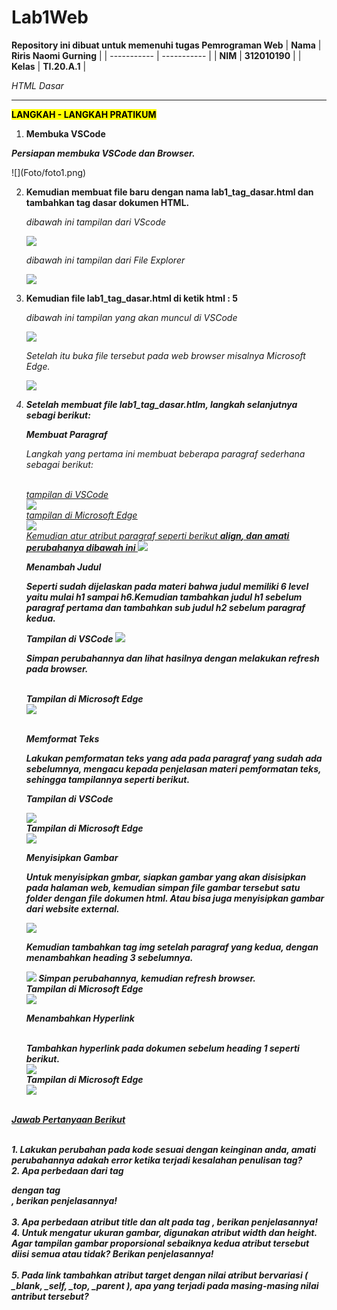 # Lab1Web

<strong>Repository ini dibuat untuk memenuhi tugas Pemrograman Web</strong>
| <strong>Nama</strong>      | <strong>Riris Naomi Gurning</strong>  |
| ----------- | ----------- |
| <strong>NIM</strong>     | <strong>312010190</strong>       |
| <strong>Kelas</strong>   | <strong>TI.20.A.1</strong>        |

<p><i>HTML Dasar</i></p>

<p><strong><hr><mark>LANGKAH - LANGKAH PRATIKUM</mark></hr></strong></p>

1. <strong>Membuka VSCode</strong>
<p><strong><i>Persiapan membuka VSCode dan Browser. </i></strong></p>
    ![](Foto/foto1.png)

2. <strong>Kemudian membuat file baru dengan nama lab1_tag_dasar.html dan tambahkan tag dasar dokumen
HTML.</strong>
        <p><i>dibawah ini tampilan dari VScode</i></p>
            ![](Foto/foto2.png)
        <p><i>dibawah ini tampilan dari File Explorer</i></p> 
            ![](Foto/foto3.png)

3. <strong>Kemudian file lab1_tag_dasar.html di ketik html : 5</strong>
       <p><i>dibawah ini tampilan yang akan muncul di VSCode<i></p>
       ![](Foto/foto4.png)
       <p><i>Setelah itu buka file tersebut pada web browser misalnya Microsoft Edge.</i></p>
       ![](Foto/foto5.png)

4. <strong>Setelah membuat file lab1_tag_dasar.htlm, langkah selanjutnya sebagi berikut:</strong>
       <p><strong><i>Membuat Paragraf</i></strong></p>
       <p>Langkah yang pertama ini membuat beberapa paragraf sederhana sebagai berikut:<p>
       <br><ins>tampilan di VSCode<ins></br>
        ![](Foto/foto6.png)
       <br><ins>tampilan di Microsoft Edge<ins><br>
        ![](Foto/foto7.png)
       <br><i>Kemudian atur atribut paragraf seperti berikut <b>align<b>, dan amati perubahanya dibawah ini </i>
        ![](Foto/foto8.png)
       <p><strong><i>Menambah Judul</i></strong><p>
       <p>Seperti sudah dijelaskan pada materi bahwa judul memiliki 6 level yaitu mulai h1 sampai h6.Kemudian   tambahkan judul h1 sebelum paragraf pertama dan tambahkan sub judul h2 sebelum paragraf kedua.</p>
       <i>Tampilan di VSCode</i>
        ![](Foto/foto9.png)
       <p>Simpan perubahannya dan lihat hasilnya dengan melakukan refresh pada browser.</p>
       <br><i>Tampilan di Microsoft Edge</i></br>
        ![](Foto/foto10.png)
       <p><br><strong><i>Memformat Teks</i></strong></br><p>
       <p>Lakukan pemformatan teks yang ada pada paragraf yang sudah ada sebelumnya, mengacu kepada penjelasan materi pemformatan teks, sehingga tampilannya seperti berikut.</p>
       <p><i>Tampilan di VSCode</i></p>
        ![](Foto/foto11.png)
       <br><i>Tampilan di Microsoft Edge</i></br>
        ![](Foto/foto12.png)
       <p><strong><i>Menyisipkan Gambar</i></strong><p>
       <p>Untuk menyisipkan gmbar, siapkan gambar yang akan disisipkan pada halaman web, kemudian simpan file gambar tersebut satu folder dengan file dokumen html. Atau bisa juga menyisipkan gambar dari website external.</p>
        ![](Foto/foto13.png)
       <p>Kemudian tambahkan tag img setelah paragraf yang kedua, dengan menambahkan heading 3 sebelumnya.</p>
        ![](Foto/foto14.png)
       <i>Simpan perubahannya, kemudian refresh browser.<i>
       <br><i>Tampilan di Microsoft Edge</i></br>
        ![](Foto/foto15.png)
       <p><strong><i>Menambahkan Hyperlink</i></strong><p>
       <br><i>Tambahkan hyperlink pada dokumen sebelum heading 1 seperti berikut.</br></i>
        ![](Foto/foto16.png)
       <br><i>Tampilan di Microsoft Edge</i></br>
        ![](Foto/foto17.png)
<p><br><strong><ins>Jawab Pertanyaan Berikut</ins><strong></br></p>
<br>1. Lakukan perubahan pada kode sesuai dengan keinginan anda, amati perubahannya adakah error ketika terjadi  kesalahan penulisan tag?
<br>2. Apa perbedaan dari tag <p> dengan tag <br>, berikan penjelasannya! </br>
<br>3. Apa perbedaan atribut title dan alt pada tag <img>, berikan penjelasannya!
<br>4. Untuk mengatur ukuran gambar, digunakan atribut width dan height. Agar tampilan gambar proporsional sebaiknya kedua atribut tersebut diisi semua atau tidak? Berikan penjelasannya!</br>
<br>5. Pada link tambahkan atribut target dengan nilai atribut bervariasi ( _blank, _self, _top, _parent ), apa yang terjadi pada masing-masing nilai antribut tersebut?</br>
    
     



